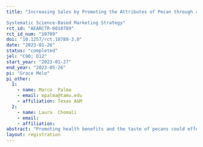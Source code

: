 ```yaml
---
title: "Increasing Sales by Promoting the Attributes of Pecan through a
Systematic Science-Based Marketing Strategy"
rct_id: "AEARCTR-0010789"
rct_id_num: "10789"
doi: "10.1257/rct.10789-3.0"
date: "2023-01-26"
status: "completed"
jel: "C90; D12"
start_year: "2023-01-27"
end_year: "2023-05-26"
pi: "Grace Melo"
pi_other:
  1:
    - name: Marco  Palma
    - email: mpalma@tamu.edu
    - affiliation: Texas A&M
  2:
    - name: Laura  Chomali
    - email: 
    - affiliation: 
abstract: "Promoting health benefits and the taste of pecans could effectively increase purchase intention and willingness to pay (Robinson, 2020). However, a consumer generally faces tradeoffs between the healthiness and tastiness of food, which are linked to neurobiological processes underpinning food choice and control of eating behaviors (Lowe and Butryn, 2007). Taste, in particular, can be an essential demand determinant; however, it can contradict a person’s need for a healthy diet (Lowe and Butryn, 2007), especially among consumers of value-added products (Campbell and Shonkwiler, 2020). At the same time, health information could serve as a cue for low taste and high price (Jo and Lusk, 2018). Communicating the appropriate marketing information is essential for increasing producer and consumer welfare. That is, highlighting the “appropriate” attributes of foods may decrease the perceived tension between taste and health or clarify the common lay belief that “unhealthy food has a better taste.” The main goal is to quantify the potential economic benefits for producers and consumers of promoting evidence-based health benefits and taste-related attributes of pecans using two similar non-hypothetical incentive-compative elicitation methods. The results of our study will serve as a basis to (1) identify promotion and marketing practices in the pecan industry, which will have the potential to be expanded to the entire specialty crop industry, (2) determine whether experts have accurate information on consumers preferences, and (3) provide a better understanding of the role of elicitation methods on consumer and producer valuation"
layout: registration
---
```


